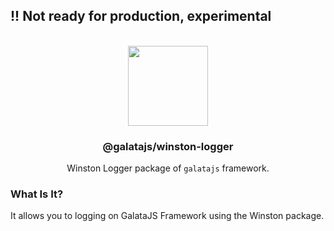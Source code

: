 
## !! Not ready for production, experimental

<p align="center">
<br>
<img src="https://avatars.githubusercontent.com/u/108695351?s=200&v=4" width="128" height="128">
</p>
<h3 align="center">@galatajs/winston-logger</h3>
<p align="center">
  Winston Logger package of <code>galatajs</code> framework. 
</p>

### What Is It?

It allows you to logging on GalataJS Framework using the Winston package.